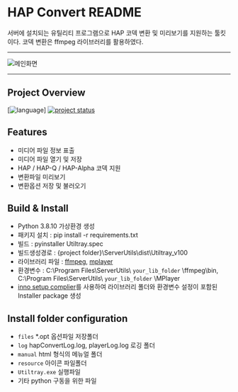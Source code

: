 # HAP Convert README

서버에 설치되는 유틸리티 프로그램으로 HAP 코덱 변환 및 미리보기를 지원하는 툴킷이다.
코덱 변환은 ffmpeg 라이브러리를 활용하였다.

---
![메인화면](https://github.com/movenine/serverutils/assets/57665081/91e55402-4c9b-42dc-8923-c0e3e8f80c13)

---

## Project Overview

[![language](https://img.shields.io/badge/language-python_%7C_PyQt5-blue)]
[![project status](https://img.shields.io/badge/Tested-100%25-blue?color=green)](https://github.com/movenine/serverutils.git)

## Features

- 미디어 파일 정보 표출
- 미디어 파일 열기 및 저장
- HAP / HAP-Q / HAP-Alpha 코덱 지원
- 변환파일 미리보기
- 변환옵션 저장 및 불러오기

## Build & Install

- Python 3.8.10 가상환경 생성
- 패키지 설치 : pip install -r requirements.txt
- 빌드 : pyinstaller Utiltray.spec
- 빌드생성경로 : {project folder}\ServerUtils\dist\Utiltray_v100
- 라이브러리 파일 : [ffmpeg](https://ffmpeg.org/download.html), [mplayer](https://www.mplayerhq.hu/design7/dload.html)
- 환경변수 : C:\Program Files\ServerUtils\ `your_lib_folder` \ffmpeg\bin, C:\Program Files\ServerUtils\ `your_lib_folder` \MPlayer 
- [inno setup complier](https://jrsoftware.org/isinfo.php)를 사용하여 라이브러리 폴더와 환경변수 설정이 포함된 Installer package 생성

## Install folder configuration

- `files` *.opt 옵션파일 저장폴더
- `log` hapConvertLog.log, playerLog.log 로깅 폴더
- `manual` html 형식의 메뉴얼 폴더
- `resource` 아이콘 파일폴더
- `Utiltray.exe` 실행파일
- 기타 python 구동을 위한 파일

